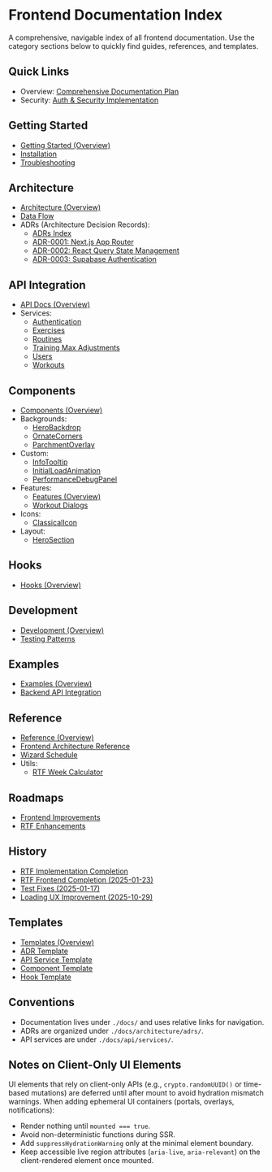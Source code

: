 # Frontend Documentation Index

A comprehensive, navigable index of all frontend documentation. Use the category sections below to quickly find guides, references, and templates.

## Quick Links
- Overview: [Comprehensive Documentation Plan](./COMPREHENSIVE_DOCUMENTATION_PLAN.md)
- Security: [Auth & Security Implementation](./auth-security-implementation.md)

## Getting Started
- [Getting Started (Overview)](./getting-started/README.md)
- [Installation](./getting-started/installation.md)
- [Troubleshooting](./getting-started/troubleshooting.md)

## Architecture
- [Architecture (Overview)](./architecture/README.md)
- [Data Flow](./architecture/data-flow.md)
- ADRs (Architecture Decision Records):
  - [ADRs Index](./architecture/adrs/README.md)
  - [ADR-0001: Next.js App Router](./architecture/adrs/adr-0001-nextjs-app-router.md)
  - [ADR-0002: React Query State Management](./architecture/adrs/adr-0002-react-query-state-management.md)
  - [ADR-0003: Supabase Authentication](./architecture/adrs/adr-0003-supabase-authentication.md)

## API Integration
- [API Docs (Overview)](./api/README.md)
- Services:
  - [Authentication](./api/services/authentication.md)
  - [Exercises](./api/services/exercises.md)
  - [Routines](./api/services/routines.md)
  - [Training Max Adjustments](./api/services/tm-adjustments.md)
  - [Users](./api/services/users.md)
  - [Workouts](./api/services/workouts.md)

## Components
- [Components (Overview)](./components/README.md)
- Backgrounds:
  - [HeroBackdrop](./components/backgrounds/HeroBackdrop.md)
  - [OrnateCorners](./components/backgrounds/OrnateCorners.md)
  - [ParchmentOverlay](./components/backgrounds/ParchmentOverlay.md)
- Custom:
  - [InfoTooltip](./components/custom/InfoTooltip.md)
  - [InitialLoadAnimation](./components/custom/InitialLoadAnimation.md)
  - [PerformanceDebugPanel](./components/custom/PerformanceDebugPanel.md)
- Features:
  - [Features (Overview)](./components/features/README.md)
  - [Workout Dialogs](./components/features/workout-dialogs.md)
- Icons:
  - [ClassicalIcon](./components/icons/ClassicalIcon.md)
- Layout:
  - [HeroSection](./components/layout/HeroSection.md)

## Hooks
- [Hooks (Overview)](./hooks/README.md)

## Development
- [Development (Overview)](./development/README.md)
- [Testing Patterns](./development/testing-patterns.md)

## Examples
- [Examples (Overview)](./examples/README.md)
- [Backend API Integration](./examples/backend-api-integration.md)

## Reference
- [Reference (Overview)](./reference/README.md)
- [Frontend Architecture Reference](./reference/frontend-architecture.md)
- [Wizard Schedule](./reference/wizard-schedule.md)
- Utils:
  - [RTF Week Calculator](./reference/utils/rtf-week-calculator.md)

## Roadmaps
- [Frontend Improvements](./roadmaps/FRONTEND_IMPROVEMENTS.md)
- [RTF Enhancements](./roadmaps/RTF_ENHANCEMENTS.md)

## History
- [RTF Implementation Completion](./history/RTF_IMPLEMENTATION_COMPLETION.md)
- [RTF Frontend Completion (2025-01-23)](./history/RTF_FRONTEND_COMPLETION_2025-01-23.md)
- [Test Fixes (2025-01-17)](./history/TEST_FIXES_2025-01-17.md)
- [Loading UX Improvement (2025-10-29)](./history/2025-10-29-loading-ux-improvement.md)

## Templates
- [Templates (Overview)](./templates/README.md)
- [ADR Template](./templates/adr-template.md)
- [API Service Template](./templates/api-service-template.md)
- [Component Template](./templates/component-template.md)
- [Hook Template](./templates/hook-template.md)

## Conventions
- Documentation lives under `./docs/` and uses relative links for navigation.
- ADRs are organized under `./docs/architecture/adrs/`.
- API services are under `./docs/api/services/`.

## Notes on Client-Only UI Elements
UI elements that rely on client-only APIs (e.g., `crypto.randomUUID()` or time-based mutations) are deferred until after mount to avoid hydration mismatch warnings. When adding ephemeral UI containers (portals, overlays, notifications):
- Render nothing until `mounted === true`.
- Avoid non-deterministic functions during SSR.
- Add `suppressHydrationWarning` only at the minimal element boundary.
- Keep accessible live region attributes (`aria-live`, `aria-relevant`) on the client-rendered element once mounted.
